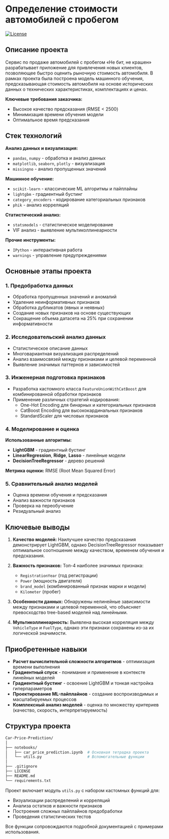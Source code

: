 # Определение стоимости автомобилей с пробегом
[![License](https://img.shields.io/badge/License-MIT-green)](LICENSE) 

## Описание проекта

Сервис по продаже автомобилей с пробегом «Не бит, не крашен» разрабатывает приложение для привлечения новых клиентов, позволяющее быстро оценить рыночную стоимость автомобиля. В рамках проекта была построена модель машинного обучения, предсказывающая стоимость автомобиля на основе исторических данных о технических характеристиках, комплектациях и ценах.

**Ключевые требования заказчика:**
- Высокое качество предсказания (RMSE < 2500)
- Минимизация времени обучения модели
- Оптимальное время предсказания

## Стек технологий

**Анализ данных и визуализация:**
- `pandas`, `numpy` - обработка и анализ данных
- `matplotlib`, `seaborn`, `plotly` - визуализация
- `missingno` - анализ пропущенных значений

**Машинное обучение:**
- `scikit-learn` - классические ML алгоритмы и пайплайны
- `lightgbm` - градиентный бустинг
- `category_encoders` - кодирование категориальных признаков
- `phik` - анализ корреляций

**Статистический анализ:**
- `statsmodels` - статистическое моделирование
- VIF анализ - выявление мультиколлинеарности

**Прочие инструменты:**
- `IPython` - интерактивная работа
- `warnings` - управление предупреждениями

## Основные этапы проекта

### 1. Предобработка данных
- Обработка пропущенных значений и аномалий
- Удаление неинформативных признаков
- Обработка дубликатов (явных и неявных)
- Создание новых признаков на основе существующих
- Сокращение объема датасета на 25% при сохранении информативности

### 2. Исследовательский анализ данных
- Статистическое описание данных
- Многовариантная визуализация распределений
- Анализ взаимосвязей между признаками и целевой переменной
- Выявление значимых паттернов и зависимостей

### 3. Инженерная подготовка признаков
- Разработка кастомного класса `FeatureUnionWithCatBoost` для комбинированной обработки признаков
- Применение различных стратегий кодирования:
  - One-Hot Encoding для бинарных и категориальных признаков
  - CatBoost Encoding для высококардинальных признаков
  - StandardScaler для числовых признаков

### 4. Моделирование и оценка
**Использованные алгоритмы:**
- **LightGBM** - градиентный бустинг
- **LinearRegression**, **Ridge**, **Lasso** - линейные модели
- **DecisionTreeRegressor** - дерево решений

**Метрика оценки:** RMSE (Root Mean Squared Error)

### 5. Сравнительный анализ моделей
- Оценка времени обучения и предсказания
- Анализ важности признаков
- Проверка на переобучение
- Резидуальный анализ

## Ключевые выводы

1. **Качество моделей:** Наилучшее качество предсказания демонстрирует LightGBM, однако DecisionTreeRegressor показывает оптимальное соотношение между качеством, временем обучения и предсказания.

2. **Важность признаков:** Топ-4 наиболее значимых признака:
   - `RegistrationYear` (год регистрации)
   - `Power` (мощность двигателя)
   - `brand_model` (комбинированный признак марки и модели)
   - `Kilometer` (пробег)

3. **Особенности данных:** Обнаружены нелинейные зависимости между признаками и целевой переменной, что объясняет превосходство tree-based моделей над линейными.

4. **Мультиколлинеарность:** Выявлена высокая корреляция между `VehicleType` и `FuelType`, однако эти признаки сохранены из-за их логической значимости.

## Приобретенные навыки

- **Расчет вычислительной сложности алгоритмов** - оптимизация времени выполнения
- **Градиентный спуск** - понимание и применение в контексте линейных моделей
- **Градиентный бустинг** - освоение LightGBM и тонкая настройка гиперпараметров
- **Проектирование ML-пайплайнов** - создание воспроизводимых и масштабируемых процессов
- **Комплексный анализ моделей** - оценка по множеству критериев (качество, скорость, интерпретируемость)

## Структура проекта

```bash
Car-Price-Prediction/
│
├── notebooks/
│   ├── car_price_prediction.ipynb  # Основная тетрадка проекта
│   └── utils.py                    # Вспомогательные функции
│
├── .gitignore
├── LICENSE
├── README.md
└── requirements.txt
```

Проект включает модуль `utils.py` с набором кастомных функций для:
- Визуализации распределений и корреляций
- Анализа остатков и важности признаков
- Построения сложных пайплайнов предобработки
- Проведения статистических тестов

Все функции сопровождаются подробной документацией с примерами использования.
